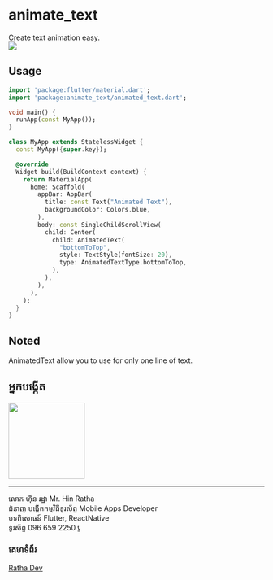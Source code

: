 # animate_text

Create text animation easy.
<br />
<img src="https://raw.githubusercontent.com/RathaIct/AnimatedText/main/animated_text.gif"/>

## Usage

```dart
import 'package:flutter/material.dart';
import 'package:animate_text/animated_text.dart';

void main() {
  runApp(const MyApp());
}

class MyApp extends StatelessWidget {
  const MyApp({super.key});

  @override
  Widget build(BuildContext context) {
    return MaterialApp(
      home: Scaffold(
        appBar: AppBar(
          title: const Text("Animated Text"),
          backgroundColor: Colors.blue,
        ),
        body: const SingleChildScrollView(
          child: Center(
            child: AnimatedText(
              "bottomToTop",
              style: TextStyle(fontSize: 20),
              type: AnimatedTextType.bottomToTop,
            ),
          ),
        ),
      ),
    );
  }
}

```

## Noted

AnimatedText allow you to use for only one line of text.

## អ្នកបង្កើត

<img src="https://raw.githubusercontent.com/RathaIct/AnimatedText/main/ratha.jpeg" width="150" />
<hr />
លោក ហ៊ិន រដ្ឋា
Mr. Hin Ratha
<br />
ជំនាញ បង្កើតកម្មវិធីទូរស័ព្ទ
Mobile Apps Developer
<br />
បទពិសោធន៍ Flutter, ReactNative
<br />
ទូរស័ព្ទ 096 659 2250 <a href="tel:0966592250">📞</a>

### គេហទំព័រ

<a href="https://rathadev.com"  target="_blank">Ratha Dev</a>
